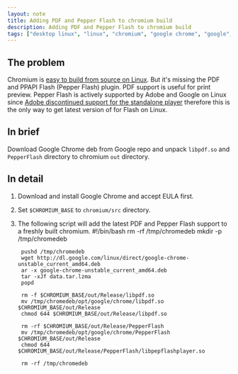 ```yaml
---
layout: note
title: Adding PDF and Pepper Flash to chromium build
description: Adding PDF and Pepper Flash to chromium build
tags: ["desktop linux", "linux", "chromium", "google chrome", "google", "chrome"]
---
```

## The problem
Chromium is [easy to build from source on Linux][1]. But it's missing the PDF and PPAPI Flash (Pepper Flash) plugin. PDF support is useful for print preview. Pepper Flash is actively supported by Adobe and Google on Linux since [Adobe discontinued support for the standalone player][2] therefore this is the only way to get latest version of for Flash on Linux.

## In brief
Download Google Chrome deb from Google repo and unpack `libpdf.so` and `PepperFlash` directory to chromium `out` directory.

## In detail
  1. Download and install Google Chrome and accept EULA first.

  2. Set `$CHROMIUM_BASE` to `chromium/src` directory.

  3. The following script will add the latest PDF and Pepper Flash support to a freshly built chromium.
          #!/bin/bash
          rm -rf /tmp/chromedeb
          mkdir -p /tmp/chromedeb

          pushd /tmp/chromedeb
          wget http://dl.google.com/linux/direct/google-chrome-unstable_current_amd64.deb
          ar -x google-chrome-unstable_current_amd64.deb
          tar -xJf data.tar.lzma
          popd

          rm -f $CHROMIUM_BASE/out/Release/libpdf.so
          mv /tmp/chromedeb/opt/google/chrome/libpdf.so $CHROMIUM_BASE/out/Release
          chmod 644 $CHROMIUM_BASE/out/Release/libpdf.so

          rm -rf $CHROMIUM_BASE/out/Release/PepperFlash
          mv /tmp/chromedeb/opt/google/chrome/PepperFlash $CHROMIUM_BASE/out/Release
          chmod 644 $CHROMIUM_BASE/out/Release/PepperFlash/libpepflashplayer.so

          rm -rf /tmp/chromedeb

[1]: http://code.google.com/p/chromium/wiki/LinuxBuildInstructions "Chromium Linux Build Instructions"
[2]: http://blogs.adobe.com/flashplayer/2012/02/adobe-and-google-partnering-for-flash-player-on-linux.html "Adobe and Google Partnering for Flash Player on Linux"
